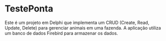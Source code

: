 # TestePonta
Este é um projeto em Delphi que implementa um CRUD (Create, Read, Update, Delete) para gerenciar animais em uma fazenda. A aplicação utiliza um banco de dados Firebird para armazenar os dados.
